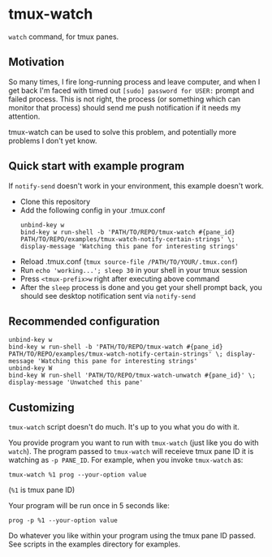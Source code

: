 # tmux-watch

`watch` command, for tmux panes.

## Motivation

So many times, I fire long-running process and leave computer, and when I get
back I'm faced with timed out `[sudo] password for USER:` prompt and failed
process. This is not right, the process (or something which can monitor that
process) should send me push notification if it needs my attention.

tmux-watch can be used to solve this problem, and potentially more problems I don't yet know.

## Quick start with example program

If `notify-send` doesn't work in your environment, this example doesn't work.

- Clone this repository
- Add the following config in your .tmux.conf
  ```
  unbind-key w
  bind-key w run-shell -b 'PATH/TO/REPO/tmux-watch #{pane_id} PATH/TO/REPO/examples/tmux-watch-notify-certain-strings' \; display-message 'Watching this pane for interesting strings'
  ```
- Reload .tmux.conf (`tmux source-file /PATH/TO/YOUR/.tmux.conf`)
- Run `echo 'working...'; sleep 30` in your shell in your tmux session
- Press `<tmux-prefix>w` right after executing above command
- After the `sleep` process is done and you get your shell prompt back, you should see desktop notification sent via `notify-send`


## Recommended configuration

```
unbind-key w
bind-key w run-shell -b 'PATH/TO/REPO/tmux-watch #{pane_id} PATH/TO/REPO/examples/tmux-watch-notify-certain-strings' \; display-message 'Watching this pane for interesting strings'
unbind-key W
bind-key W run-shell 'PATH/TO/REPO/tmux-watch-unwatch #{pane_id}' \; display-message 'Unwatched this pane'
```

## Customizing

`tmux-watch` script doesn't do much. It's up to you what you do with it.

You provide program you want to run with `tmux-watch` (just like you do with `watch`). The program passed to `tmux-watch` will receieve tmux pane ID it is watching as `-p PANE_ID`.
For example, when you invoke `tmux-watch` as:

```
tmux-watch %1 prog --your-option value
```
(`%1` is tmux pane ID)

Your program will be run once in 5 seconds like:
```
prog -p %1 --your-option value
```

Do whatever you like within your program using the tmux pane ID passed. See scripts in the examples directory for examples.
